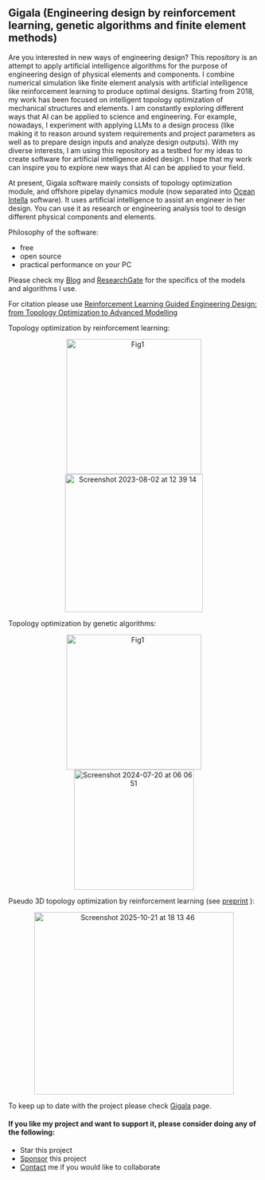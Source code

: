 ## Gigala (Engineering design by reinforcement learning, genetic algorithms and finite element methods)

Are you interested in new ways of engineering design? This repository is an attempt to apply artificial intelligence algorithms for the purpose of engineering design of physical elements and components. I combine numerical simulation like finite element analysis with artificial intelligence like reinforcement learning to produce optimal designs. Starting from 2018, my work has been focused on intelligent topology optimization of mechanical structures and elements. I am constantly exploring different ways that AI can be applied to science and engineering. For example, nowadays, I experiment with applying LLMs to a design process (like making it to reason around system requirements and project parameters as well as to prepare design inputs and analyze design outputs). With my diverse interests, I am using this repository as a testbed for my ideas to create software for artificial intelligence aided design. I hope that my work can inspire you to explore new ways that AI can be applied to your field.

At present, Gigala software mainly consists of topology optimization module, and offshore pipelay dynamics module (now separated into [Ocean Intella](https://github.com/gigatskhondia/ocean_intella) software). It uses artificial intelligence to assist an engineer in her design. You can use it as research or engineering analysis tool to design different physical components and elements.

Philosophy  of the software:
* free
* open source
* practical performance on your PC

 
Please check my [Blog](https://gigatskhondia.medium.com/) and [ResearchGate](https://www.researchgate.net/profile/Giorgi-Tskhondia) for the specifics of the models and algorithms I use. 

For citation please use [Reinforcement Learning Guided Engineering Design: from Topology Optimization to Advanced Modelling](https://jngr5.com/index.php/journal-of-next-generation-resea/article/view/95) 

Topology optimization by reinforcement learning:
<p align="center">
<img width="271" alt="Fig1" src="https://github.com/gigatskhondia/gigala/assets/31343916/f01f768f-9435-4d7f-9f73-4ff5f6826ece"><img width="277" alt="Screenshot 2023-08-02 at 12 39 14" src="https://github.com/gigatskhondia/gigala/assets/31343916/e97365d9-71cc-4c15-a790-4cb04037c163">
</p>

Topology optimization by genetic algorithms:
<p align="center">
 <img width="271" alt="Fig1" src="https://github.com/gigatskhondia/gigala/assets/31343916/f01f768f-9435-4d7f-9f73-4ff5f6826ece"><img width="241" alt="Screenshot 2024-07-20 at 06 06 51" src="https://github.com/user-attachments/assets/c06d482a-55f9-458b-ad03-8c5519c966d7">
</p>

Pseudo 3D topology optimization by reinforcement learning (see [preprint](https://www.researchgate.net/publication/393164291_Pseudo_3D_topology_optimisation_with_reinforcement_learning) ):
<p align="center">
<img width="401" height="366" alt="Screenshot 2025-10-21 at 18 13 46" src="https://github.com/user-attachments/assets/77cf96d9-b327-4bce-8981-cddb0b03667b" />
</p>

To keep up to date with the project please check [Gigala](https://gigala.io/) page.

#### If you like my project and want to support it, please consider doing any of the following: ####
* Star this project
* [Sponsor](https://www.paypal.me/gigatskhondia) this project 
* [Contact](https://gigala.io/) me if you would like to collaborate

